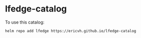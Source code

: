 # lfedge-catalog

To use this catalog:
```
helm repo add lfedge https://ericvh.github.io/lfedge-catalog
```
